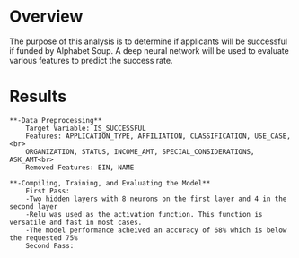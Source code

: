 # Overview

The purpose of this analysis is to determine if applicants will be successful if funded by Alphabet Soup. A deep neural network will be used to evaluate various features to predict the success rate.

# Results

    **-Data Preprocessing**
        Target Variable: IS_SUCCESSFUL
        Features: APPLICATION_TYPE, AFFILIATION, CLASSIFICATION, USE_CASE,<br>
        ORGANIZATION, STATUS, INCOME_AMT, SPECIAL_CONSIDERATIONS, ASK_AMT<br>
        Removed Features: EIN, NAME

    **-Compiling, Training, and Evaluating the Model**
        First Pass:
        -Two hidden layers with 8 neurons on the first layer and 4 in the second layer 
        -Relu was used as the activation function. This function is versatile and fast in most cases.
        -The model performance acheived an accuracy of 68% which is below the requested 75%
        Second Pass:

